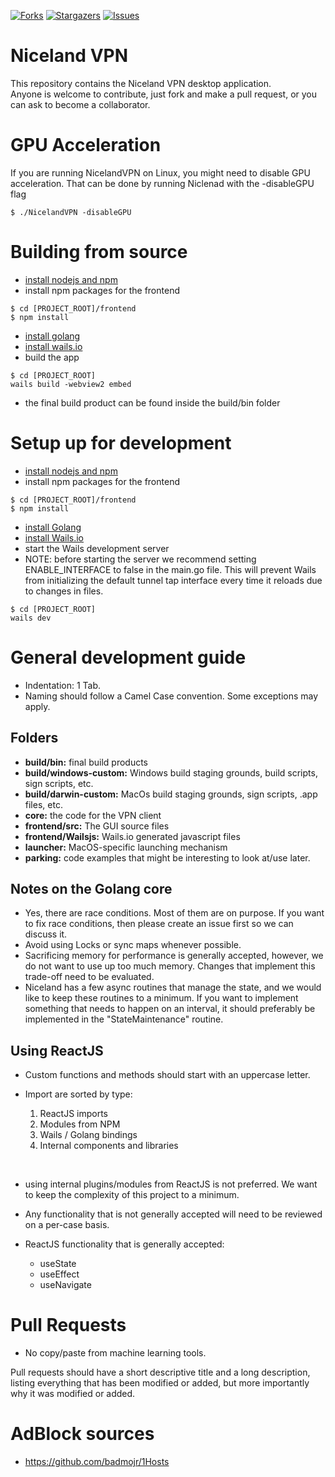 [![Forks][forks-shield]][forks-url]
[![Stargazers][stars-shield]][stars-url]
[![Issues][issues-shield]][issues-url]
<!-- [![GNU License][license-shield]][license-url] -->
<!-- [![LinkedIn][linkedin-shield]][linkedin-url] -->

# Niceland VPN 
This repository contains the Niceland VPN desktop application. </br>
Anyone is welcome to contribute, just fork and make a pull request, or you can ask to become a collaborator. 

# GPU Acceleration
If you are running NicelandVPN on Linux, you might need to disable GPU acceleration. That can be done by running Niclenad with the -disableGPU flag
```
$ ./NicelandVPN -disableGPU
```

# Building from source
 - [install nodejs and npm](https://docs.npmjs.com/downloading-and-installing-node-js-and-npm)
 - install npm packages for the frontend
 ```
$ cd [PROJECT_ROOT]/frontend
$ npm install
 ```
 - [install golang](https://go.dev/doc/install)
 - [install wails.io](https://wails.io/docs/gettingstarted/installation)
 - build the app
 ```
$ cd [PROJECT_ROOT]
 wails build -webview2 embed
 ```
 - the final build product can be found inside the build/bin folder

# Setup up for development
 - [install nodejs and npm](https://docs.npmjs.com/downloading-and-installing-node-js-and-npm)
 - install npm packages for the frontend
 ```
$ cd [PROJECT_ROOT]/frontend
$ npm install
 ```
 - [install Golang](https://go.dev/doc/install)
 - [install Wails.io](https://wails.io/docs/gettingstarted/installation)
 - start the Wails development server
 - NOTE: before starting the server we recommend setting ENABLE_INTERFACE to false in the main.go file. This will prevent Wails from initializing the default tunnel tap interface every time it reloads due to changes in files.
 ```
$ cd [PROJECT_ROOT]
 wails dev
 ```

# General development guide
 - Indentation: 1 Tab.
 - Naming should follow a Camel Case convention. Some exceptions may apply.

## Folders
 - **build/bin:** final build products
 - **build/windows-custom:** Windows build staging grounds, build scripts, sign scripts, etc.
 - **build/darwin-custom:** MacOs build staging grounds, sign scripts, .app files, etc.
 - **core:** the code for the VPN client 
 - **frontend/src:** The GUI source files
 - **frontend/Wailsjs:** Wails.io generated javascript files
 - **launcher:** MacOS-specific launching mechanism
 - **parking:** code examples that might be interesting to look at/use later. 

## Notes on the Golang core 
 - Yes, there are race conditions. Most of them are on purpose. If you want to fix race conditions, then please create an issue first so we can discuss it. 
 - Avoid using Locks or sync maps whenever possible. 
 - Sacrificing memory for performance is generally accepted, however, we do not want to use up too much memory. Changes that implement this trade-off need to be evaluated.
 - Niceland has a few async routines that manage the state, and we would like to keep these routines to a minimum. If you want to implement something that needs to happen on an interval, it should preferably be implemented in the "StateMaintenance" routine.

## Using ReactJS
 - Custom functions and methods should start with an uppercase letter. 

 - Import are sorted by type:
    1. ReactJS imports
    2. Modules from NPM
    3. Wails / Golang bindings
    4. Internal components and libraries

</br>

 - using internal plugins/modules from ReactJS is not preferred. We want to keep the complexity of this project to a minimum.
 - Any functionality that is not generally accepted will need to be reviewed on a per-case basis.

 - ReactJS functionality that is generally accepted:
    - useState
    - useEffect
    - useNavigate

# Pull Requests
 - No copy/paste from machine learning tools.

Pull requests should have a short descriptive title and a long description, listing everything that has been modified or added, but more importantly why it was modified or added. 


# AdBlock sources
 - https://github.com/badmojr/1Hosts

[forks-shield]: https://img.shields.io/github/forks/tunnels-is/nicelandvpn-desktop?style=for-the-badge&logo=github
[forks-url]: https://github.com/tunnels-is/nicelandvpn-desktop/network/members
[stars-shield]: https://img.shields.io/github/stars/tunnels-is/nicelandvpn-desktop?style=for-the-badge&logo=github
[stars-url]: https://github.com/tunnels-is/nicelandvpn-desktop/stargazers
[issues-shield]: https://img.shields.io/github/issues/tunnels-is/nicelandvpn-desktop?style=for-the-badge&logo=github
[issues-url]: https://github.com/tunnels-is/nicelandvpn-desktop/issues
<!-- [license-shield]: https://img.shields.io/github/license/umutsevdi/Logic-Circuit-Simulator.svg?style=for-the-badge -->
<!-- [license-url]: https://github.com/umutsevdi/Logic-Circuit-Simulator/blob/main/LICENSE -->